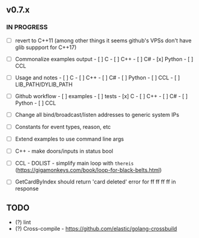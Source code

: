 ## v0.7.x

### IN PROGRESS
  - [ ] revert to C++11 (among other things it seems github's VPSs don't have glib suppport for C++17)

  - [ ] Commonalize examples output
        - [ ] C
        - [ ] C++
        - [ ] C#
        - [x] Python
        - [ ] CCL

  - [ ] Usage and notes
        - [ ] C
        - [ ] C++
        - [ ] C#
        - [ ] Python
        - [ ] CCL
        - [ ] LIB_PATH/DYLIB_PATH

  - [ ] Github workflow
        - [ ] examples
        - [ ] tests
              - [x] C
              - [ ] C++
              - [ ] C#
              - [ ] Python
              - [ ] CCL

  - [ ] Change all bind/broadcast/listen addresses to generic system IPs
  - [ ] Constants for event types, reason, etc
  - [ ] Extend examples to use command line args
  - [ ] C++ 
        - make doors/inputs in status bool
  - [ ] CCL
        - DOLIST
        - simplify main loop with `thereis` (https://gigamonkeys.com/book/loop-for-black-belts.html)
  - [ ] GetCardByIndex should return 'card deleted' error for ff ff ff ff in response

## TODO

- (?) lint
- (?) Cross-compile
      - https://github.com/elastic/golang-crossbuild

